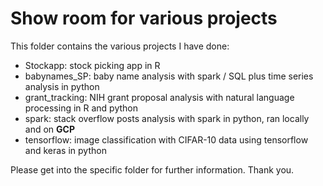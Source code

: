 # Show room for various projects

This folder contains the various projects I have done:

- Stockapp: stock picking app in R
- babynames_SP: baby name analysis with spark / SQL plus time series analysis in python
- grant_tracking: NIH grant proposal analysis with natural language processing in R and python
- spark: stack overflow posts analysis with spark in python, ran locally and on **GCP**
- tensorflow: image classification with CIFAR-10 data using tensorflow and keras in python

Please get into the specific folder for further information. Thank you.
